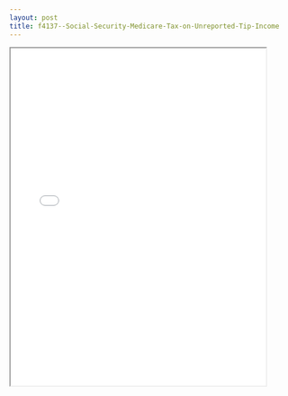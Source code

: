 ```yaml
---
layout: post
title: f4137--Social-Security-Medicare-Tax-on-Unreported-Tip-Income
---
```


<div class="pdf-container">
<iframe src="/ea//_pdf-2-md/f4137--Social-Security-Medicare-Tax-on-Unreported-Tip-Income.pdf" height="600" width="90%" allowFullScreen="true"></iframe>
</div>

